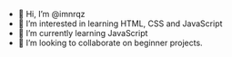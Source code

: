 - 👋 Hi, I’m @imnrqz
- 👀 I’m interested in learning HTML, CSS and JavaScript
- 🌱 I’m currently learning JavaScript
- 💞️ I’m looking to collaborate on beginner projects.

<!---
imnrqz/imnrqz is a ✨ special ✨ repository because its `README.md` (this file) appears on your GitHub profile.
You can click the Preview link to take a look at your changes.
--->
